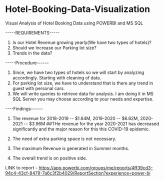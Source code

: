 # Hotel-Booking-Data-Visualization
Visual Analysis of Hotel Booking Data using POWERBI and MS SQL

-----REQUIREMENTS-----
1) Is our Hotel Revenue growing yearly(We have two types of hotels)?
2) Should we Increase our Parking lot size?
3) Trends in the data?

-----Procedure------
1) Since, we have two types of hotels so we will start by analyzing accordingly. Starting with cleaning of data.
2) For parking lot size, we have to understand that is there any trend in guest with personal cars.
3) We will write queries to retrieve data for analysis. I am doing it in MS SQL Server you may choose according to your needs and expertise.

----Findings------

1) The revenue for 2018-2019 -- $1.64M,
                   2019-2020 -- $6.62M,
                   2020-2021 -- $3.96M
   ##THe revenue for the year 2020-2021 has decreased significantly and the major reason for this this COVID-19 epidemic.

2) The need of extra parking space is not necessary.
3) The maximum Revenue is generated in Summer months.
4) The overall trend is on positive side. 










LINK to report - https://app.powerbi.com/groups/me/reports/4ff39cd3-94c4-43cf-8479-7a6c3f2b4029/ReportSection?experience=power-bi
